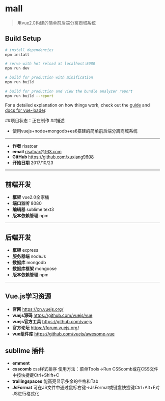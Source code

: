 # mall 
 
> 用vue2.0构建的简单前后端分离商城系统 
 
## Build Setup 
 
``` bash 
# install dependencies 
npm install 
 
# serve with hot reload at localhost:8080 
npm run dev 
 
# build for production with minification 
npm run build 
 
# build for production and view the bundle analyzer report 
npm run build --report 
``` 
 
For a detailed explanation on how things work, check out the [guide](http://vuejs-templates.github.io/webpack/) and [docs for vue-loader](http://vuejs.github.io/vue-loader).

##项目状态：正在制作
##描述
- 使用vuejs+node+mongodb+es6搭建的简单前后端分离商城系统
 -------------------
- **作者**   risatoar
- **email** risatoar@163.com
- **GitHub** https://github.com/xuxiang9608
- **开始日期**  2017/10/23
 -------------------

## 前端开发
- **框架** vue2.0全家桶
- **端口监听** 8080
- **编辑器**  sublime text3
- **版本依赖管理**  npm
 -------------------

## 后端开发
- **框架** express
- **服务器端**  nodeJs
- **数据库**  mongodb
- **数据库框架** mongoose
- **版本依赖管理**  npm
 -------------------

## Vue.js学习资源
- **官网**  https://cn.vuejs.org/
- **vuejs源码**  https://github.com/vuejs/vue
- **vuejs官方工具**  https://github.com/vuejs
- **官方论坛**  https://forum.vuejs.org/
- **vue组件库**  https://github.com/vuejs/awesome-vue

## sublime 插件
- **emment**
- **csscomb** css样式排序 使用方法：菜单Tools->Run CSScomb或在CSS文件中按快捷键Ctrl+Shift+C
- **trailingspaces** 能高亮显示多余的空格和Tab
- **JsFormat** 可在JS文件中通过鼠标右键->JsFormat或键盘快捷键Ctrl+Alt+F对JS进行格式化

